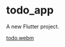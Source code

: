 # todo_app

A new Flutter project.


[todo.webm](https://github.com/YoussefAbdAlNaser/signup-and-login/assets/104595900/410d824e-c669-42ae-a45b-3f1325256457)
